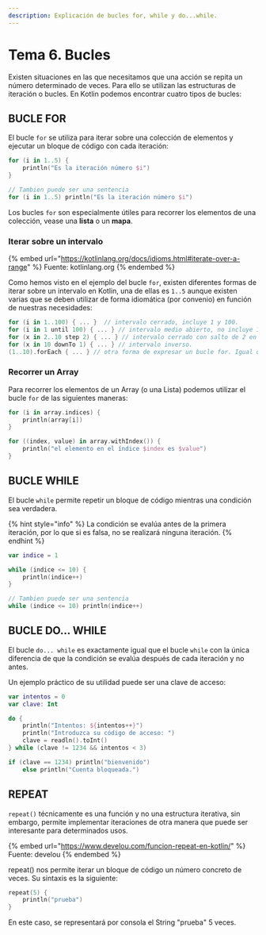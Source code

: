 ```yaml
---
description: Explicación de bucles for, while y do...while.
---
```


# Tema 6. Bucles

Existen situaciones en las que necesitamos que una acción se repita un número determinado de veces. Para ello se utilizan las estructuras de iteración o bucles. En Kotlin podemos encontrar cuatro tipos de bucles:

## BUCLE FOR

El bucle `for` se utiliza para iterar sobre una colección de elementos y ejecutar un bloque de código con cada iteración:

```kotlin
for (i in 1..5) {
    println("Es la iteración número $i")
}

// Tambien puede ser una sentencia
for (i in 1..5) println("Es la iteración número $i")
```

Los bucles `for` son especialmente útiles para recorrer los elementos de una colección, vease una **lista** o un **mapa**.

### Iterar sobre un intervalo

{% embed url="https://kotlinlang.org/docs/idioms.html#iterate-over-a-range" %}
Fuente: kotlinlang.org
{% endembed %}

Como hemos visto en el ejemplo del bucle `for`,  existen diferentes formas de iterar sobre un intervalo en Kotlin, una de ellas es `1..5` aunque existen varias que se deben utilizar de forma idiomática (por convenio) en función de nuestras necesidades:

```kotlin
for (i in 1..100) { ... }  // intervalo cerrado, incluye 1 y 100.
for (i in 1 until 100) { ... } // intervalo medio abierto, no incluye 100.
for (x in 2..10 step 2) { ... } // intervalo cerrado con salto de 2 en 2.
for (x in 10 downTo 1) { ... } // intervalo inverso.
(1..10).forEach { ... } // otra forma de expresar un bucle for. Igual que C#
```

### Recorrer un Array

Para recorrer los elementos de un Array (o una Lista) podemos utilizar el bucle `for` de las siguientes maneras:

```kotlin
for (i in array.indices) {
    println(array[i])
}

for ((index, value) in array.withIndex()) {
    println("el elemento en el índice $index es $value")
}
```

## BUCLE WHILE

El bucle `while` permite repetir un bloque de código mientras una condición sea verdadera.

{% hint style="info" %}
La condición se evalúa antes de la primera iteración, por lo que si es falsa, no se realizará ninguna iteración.
{% endhint %}

```kotlin
var indice = 1

while (indice <= 10) {
    println(indice++)
}

// Tambien puede ser una sentencia
while (indice <= 10) println(indice++)
```

## BUCLE DO... WHILE

El bucle `do... while` es exactamente igual que el bucle `while` con la única diferencia de que la condición se evalúa después de cada iteración y no antes.&#x20;

&#x20;Un ejemplo práctico de su utilidad puede ser una clave de acceso:

```kotlin
var intentos = 0
var clave: Int

do {
    println("Intentos: ${intentos++}")
    println("Introduzca su código de acceso: ")
    clave = readln().toInt()
} while (clave != 1234 && intentos < 3)

if (clave == 1234) println("bienvenido")
    else println("Cuenta bloqueada.")
```

## REPEAT

`repeat()` técnicamente es una función y no una estructura iterativa, sin embargo, permite implementar iteraciones de otra manera que puede ser interesante para determinados usos.

{% embed url="https://www.develou.com/funcion-repeat-en-kotlin/" %}
Fuente: develou
{% endembed %}

repeat() nos permite iterar un bloque de código un número concreto de veces. Su sintaxis es la siguiente:

```kotlin
repeat(5) {
    println("prueba")
}
```

En este caso, se representará por consola el String "prueba" 5 veces.
